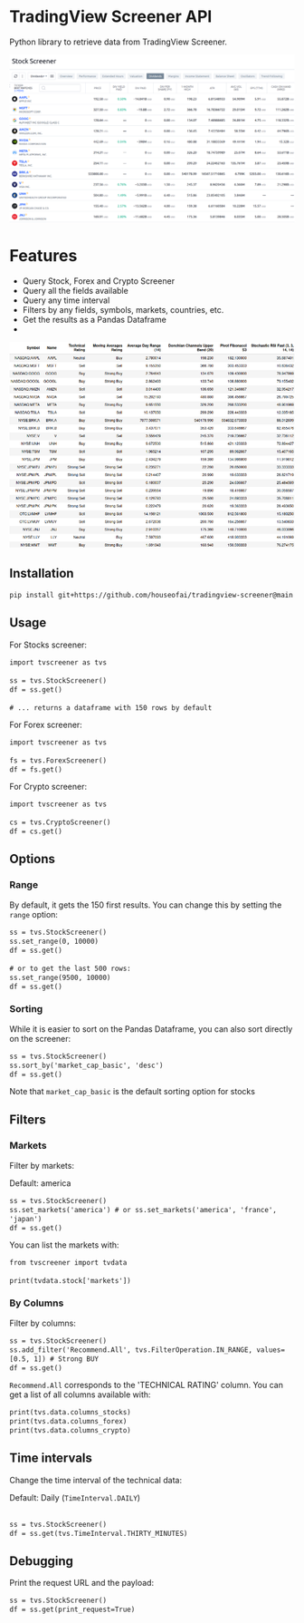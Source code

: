 # TradingView Screener API

Python library to retrieve data from TradingView Screener.

![tradingview-screener.png](images%2Ftradingview-screener.png)

# Features
- Query Stock, Forex and Crypto Screener
- Query all the fields available
- Query any time interval
- Filters by any fields, symbols, markets, countries, etc.
- Get the results as a Pandas Dataframe
- 
![dataframe.png](images%2Fdataframe.png)


## Installation
```
pip install git+https://github.com/houseofai/tradingview-screener@main
```
## Usage

For Stocks screener:
```
import tvscreener as tvs

ss = tvs.StockScreener()
df = ss.get()

# ... returns a dataframe with 150 rows by default
``` 
For Forex screener:
```
import tvscreener as tvs

fs = tvs.ForexScreener()
df = fs.get()
```
For Crypto screener:
```
import tvscreener as tvs

cs = tvs.CryptoScreener()
df = cs.get()
```

## Options

### Range
By default, it gets the 150 first results. You can change this by setting the `range` option:
```
ss = tvs.StockScreener()
ss.set_range(0, 10000)
df = ss.get()

# or to get the last 500 rows:
ss.set_range(9500, 10000)
df = ss.get()
```

### Sorting
While it is easier to sort on the Pandas Dataframe, you can also sort directly on the screener:
```
ss = tvs.StockScreener()
ss.sort_by('market_cap_basic', 'desc')
df = ss.get()
```
Note that `market_cap_basic` is the default sorting option for stocks

## Filters

### Markets
Filter by markets:

Default: america
```
ss = tvs.StockScreener()
ss.set_markets('america') # or ss.set_markets('america', 'france', 'japan')
df = ss.get()
```
You can list the markets with:
```
from tvscreener import tvdata

print(tvdata.stock['markets'])
```

### By Columns
Filter by columns:
```
ss = tvs.StockScreener()
ss.add_filter('Recommend.All', tvs.FilterOperation.IN_RANGE, values=[0.5, 1]) # Strong BUY
df = ss.get()
```
`Recommend.All` corresponds to the 'TECHNICAL RATING' column.
You can get a list of all columns available with:
```
print(tvs.data.columns_stocks)
print(tvs.data.columns_forex)
print(tvs.data.columns_crypto)
```


## Time intervals
Change the time interval of the technical data:

Default: Daily (`TimeInterval.DAILY`)
```

ss = tvs.StockScreener()
df = ss.get(tvs.TimeInterval.THIRTY_MINUTES)
```

## Debugging
Print the request URL and the payload:
```
ss = tvs.StockScreener()
df = ss.get(print_request=True)
```
